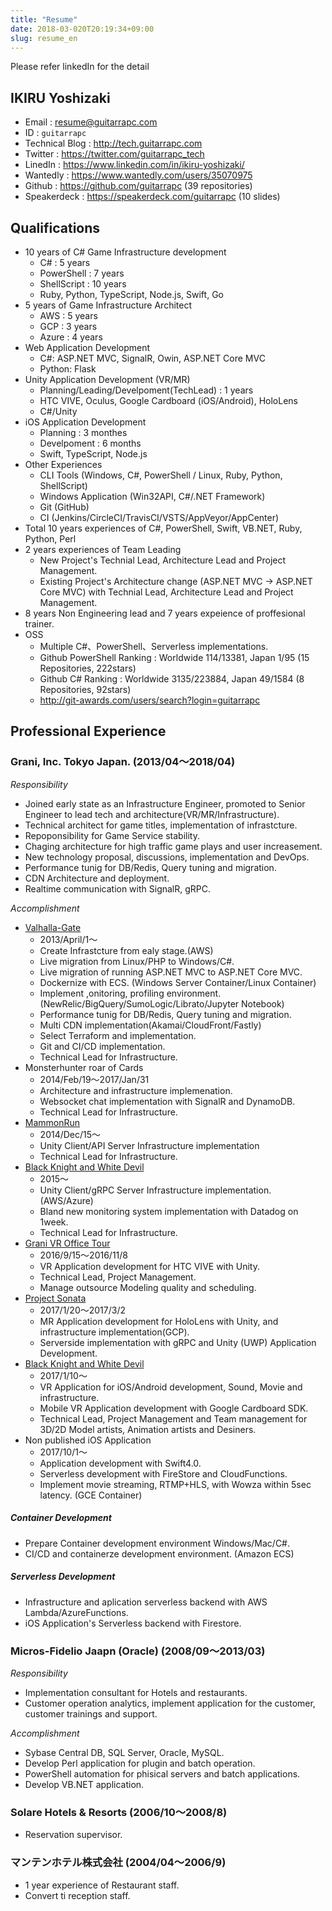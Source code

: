 ```yaml
---
title: "Resume"
date: 2018-03-020T20:19:34+09:00
slug: resume_en
---
```


Please refer linkedIn for the detail

## IKIRU Yoshizaki

* Email : resume@guitarrapc.com
* ID : `guitarrapc`
* Technical Blog : http://tech.guitarrapc.com
* Twitter : https://twitter.com/guitarrapc_tech
* LinedIn : https://www.linkedin.com/in/ikiru-yoshizaki/
* Wantedly : https://www.wantedly.com/users/35070975
* Github : https://github.com/guitarrapc (39 repositories)
* Speakerdeck : https://speakerdeck.com/guitarrapc (10 slides)

## Qualifications

* 10 years of C# Game Infrastructure development
    * C# : 5 years
    * PowerShell : 7 years
    * ShellScript : 10 years
    * Ruby, Python, TypeScript, Node.js, Swift, Go
* 5 years of Game Infrastructure Architect
  * AWS : 5 years
  * GCP : 3 years
  * Azure : 4 years
* Web Application Development
  * C#: ASP.NET MVC, SignalR, Owin, ASP.NET Core MVC
  * Python: Flask
* Unity Application Development (VR/MR)
  * Planning/Leading/Develpoment(TechLead) : 1 years
  * HTC VIVE, Oculus, Google Cardboard (iOS/Android), HoloLens
  * C#/Unity
* iOS Application Development
  * Planning : 3 monthes
  * Develpoment : 6 months
  * Swift, TypeScript, Node.js
* Other Experiences
  * CLI Tools (Windows, C#, PowerShell / Linux, Ruby, Python, ShellScript)
  * Windows Application (Win32API, C#/.NET Framework)
  * Git (GitHub)
  * CI (Jenkins/CircleCI/TravisCI/VSTS/AppVeyor/AppCenter)
* Total 10 years experiences of C#, PowerShell, Swift, VB.NET, Ruby, Python, Perl
* 2 years experiences of Team Leading
  * New Project's Technial Lead, Architecture Lead and Project Management.
  * Existing Project's Architecture change (ASP.NET MVC -> ASP.NET Core MVC) with Technial Lead, Architecture Lead and Project Management.
* 8 years Non Engineering lead and 7 years expeience of proffesional trainer.
* OSS
  * Multiple C#、PowerShell、Serverless implementations.
  * Github PowerShell Ranking : Worldwide 114/13381, Japan 1/95 (15 Repositories, 222stars)
  * Github C# Ranking : Worldwide 3135/223884, Japan 49/1584 (8 Repositories, 92stars)
  * http://git-awards.com/users/search?login=guitarrapc

## Professional Experience

### Grani, Inc. Tokyo Japan. (2013/04〜2018/04)

*Responsibility*

* Joined early state as an Infrastructure Engineer, promoted to Senior Engineer to lead tech and architecture(VR/MR/Infrastructure).
* Technical architect for game titles, implementation of infrastcture.
* Repoponsibility for Game Service stability.
* Chaging architecture for high traffic game plays and user increasement.
* New technology proposal, discussions, implementation and DevOps.
* Performance tunig for DB/Redis, Query tuning and migration.
* CDN Architecture and deployment.
* Realtime communication with SignalR, gRPC.

*Accomplishment*

* [Valhalla-Gate](http://jp.apps.gree.net/ja/58748/?ent_code=PCSEGG00)
  * 2013/April/1～
  * Create Infrastcture from ealy stage.(AWS)
  * Live migration from Linux/PHP to Windows/C#.
  * Live migration of running ASP.NET MVC to ASP.NET Core MVC.
  * Dockernize with ECS. (Windows Server Container/Linux Container)
  * Implement ,onitoring, profiling environment. (NewRelic/BigQuery/SumoLogic/Librato/Jupyter Notebook)
  * Performance tunig for DB/Redis, Query tuning and migration.
  * Multi CDN implementation(Akamai/CloudFront/Fastly)
  * Select Terraform and implementation.
  * Git and CI/CD implementation.
  * Technical Lead for Infrastructure.
* Monsterhunter roar of Cards
  * 2014/Feb/19～2017/Jan/31
  * Architecture and infrastructure implemenation.
  * Websocket chat implementation with SignalR and DynamoDB.
  * Technical Lead for Infrastructure.
* [MammonRun](http://grani.jp/product/mammon-run/)
  * 2014/Dec/15～
  * Unity Client/API Server Infrastructure implementation
  * Technical Lead for Infrastructure.
* [Black Knight and White Devil](https://kuro-kishi.jp/)
  * 2015～
  * Unity Client/gRPC Server Infrastructure implementation. (AWS/Azure)
  * Bland new monitoring system implementation with Datadog on 1week.
  * Technical Lead for Infrastructure.
* [Grani VR Office Tour](http://grani.jp/product/vrofficetour/en/index.html)
  * 2016/9/15～2016/11/8
  * VR Application development for HTC VIVE with Unity.
  * Technical Lead, Project Management.
  * Manage outsource Modeling quality and scheduling.
* [Project Sonata](http://connect.sonata.world/)
  * 2017/1/20～2017/3/2
  * MR Application development for HoloLens with Unity, and infrastructure implementation(GCP).
  * Serverside implementation with gRPC and Unity (UWP) Application Development.
* [Black Knight and White Devil](https://kuro-kishi.jp/vr/)
  * 2017/1/10～
  * VR Application for iOS/Android development, Sound, Movie and infrastructure.
  * Mobile VR Application development with Google Cardboard SDK.
  * Technical Lead, Project Management and Team management for 3D/2D Model artists, Animation artists and Desiners.
* Non published iOS Application
  * 2017/10/1～
  * Application development with Swift4.0.
  * Serverless development with FireStore and CloudFunctions.
  * Implement movie streaming, RTMP+HLS, with Wowza within 5sec latency. (GCE Container)

##### Container Development

* Prepare Container development environment Windows/Mac/C#.
* CI/CD and containerze development environment. (Amazon ECS)

##### Serverless Development

* Infrastructure and aplication serverless backend with AWS Lambda/AzureFunctions.
* iOS Application's Serverless backend with Firestore.

### Micros-Fidelio Jaapn (Oracle) (2008/09〜2013/03)

*Responsibility*

* Implementation consultant for Hotels and restaurants.
* Customer operation analytics, implement application for the customer, customer trainings and support.

*Accomplishment*

* Sybase Central DB, SQL Server, Oracle, MySQL.
* Develop Perl application for plugin and batch operation.
* PowerShell automation for phisical servers and batch applications.
* Develop VB.NET application.

### Solare Hotels & Resorts (2006/10〜2008/8)

* Reservation supervisor.

### マンテンホテル株式会社 (2004/04〜2006/9)

* 1 year experience of Restaurant staff.
* Convert ti reception staff.